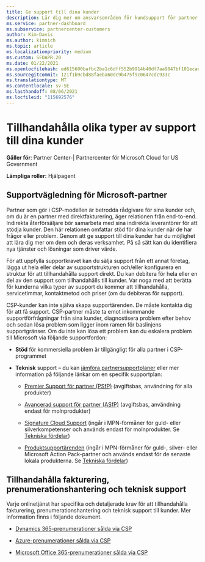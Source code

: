 ```yaml
---
title: Ge support till dina kunder
description: Lär dig mer om ansvarsområden för kundsupport för partner i CSP-programmet. Omfattar support för fakturering, prenumerationshantering och tekniska problem.
ms.service: partner-dashboard
ms.subservice: partnercenter-customers
author: Kim-Davis
ms.author: kimnich
ms.topic: article
ms.localizationpriority: medium
ms.custom: SEOAPR.20
ms.date: 01/22/2021
ms.openlocfilehash: ed615600bafbc2ba1c6dff552b9914b40df7aa9847bf101ecae9378f3c0f8160
ms.sourcegitcommit: 121f1b9cbd88faeba60dc9b475f9c0647cdc933c
ms.translationtype: MT
ms.contentlocale: sv-SE
ms.lasthandoff: 08/06/2021
ms.locfileid: "115692576"
---
```

# <a name="providing-different-types-of-support-to-your-customers"></a>Tillhandahålla olika typer av support till dina kunder

**Gäller för**: Partner Center-| Partnercenter för Microsoft Cloud for US Government

**Lämpliga roller:** Hjälpagent

## <a name="microsoft-partner-support-guidance"></a>Supportvägledning för Microsoft-partner

Partner som gör i CSP-modellen är betrodda rådgivare för sina kunder och, om du är en partner med direktfakturering, äger relationen från end-to-end. Indirekta återförsäljare bör samarbeta med sina indirekta leverantörer för att stödja kunder. Den här relationen omfattar stöd för dina kunder när de har frågor eller problem. Genom att ge support till dina kunder har du möjlighet att lära dig mer om dem och deras verksamhet. På så sätt kan du identifiera nya tjänster och lösningar som driver värde.

För att uppfylla supportkravet kan du sälja support från ett annat företag, lägga ut hela eller delar av supportstrukturen och/eller konfigurera en struktur för att tillhandahålla support direkt. Du kan debitera för hela eller en del av den support som tillhandahålls till kunder. Var noga med att berätta för kunderna vilka typer av support du kommer att tillhandahålla, servicetimmar, kontaktmetod och priser (om du debiteras för support).

CSP-kunder kan inte själva skapa supportärenden. De måste kontakta dig för att få support. CSP-partner måste ta emot inkommande supportförfrågningar från sina kunder, diagnostisera problem efter behov och sedan lösa problem som ligger inom ramen för baslinjens supportgränser. Om du inte kan lösa ett problem kan du eskalera problem till Microsoft via följande supportfordon:

- **Stöd** för kommersiella problem är tillgängligt för alla partner i CSP-programmet

- **Teknisk** support – du kan [jämföra partnersupportplaner](https://partner.microsoft.com/support/partnersupport) eller mer information på följande länkar om en specifik supportplan:

  - [Premier Support för partner (PSfP)](https://partner.microsoft.com/support/microsoft-services-premier-support) (avgiftsbas, användning för alla produkter)

  - [Avancerad support för partner (ASfP)](https://partner.microsoft.com/support/advanced-cloud-support) (avgiftsbas, användning endast för molnprodukter)

  - [Signature Cloud Support](manage-your-partner-network-benefits.md) (ingår i MPN-förmåner för guld- eller silverkompetenser och används endast för molnprodukter. Se [Tekniska fördelar](mpn-benefits-technical-support.md))

  - [Produktsupportärenden](manage-your-partner-network-benefits.md) (ingår i MPN-förmåner för guld-, silver- eller Microsoft Action Pack-partner och används endast för de senaste lokala produkterna. Se [Tekniska fördelar](mpn-benefits-technical-support.md))

## <a name="providing-billing-subscription-management-and-technical-support"></a>Tillhandahålla fakturering, prenumerationshantering och teknisk support 

Varje onlinetjänst har specifika och detaljerade krav för att tillhandahålla fakturering, prenumerationshantering och teknisk support till kunder. Mer information finns i följande dokument.

- [Dynamics 365-prenumerationer sålda via CSP](https://www.microsoftpartnercommunity.com/t5/CSP/Microsoft-Partner-Support-Guidance/m-p/5262#M30)

- [Azure-prenumerationer sålda via CSP](https://www.microsoftpartnercommunity.com/t5/CSP/Microsoft-Partner-Support-Guidance/m-p/5263#M31)

- [Microsoft Office 365-prenumerationer sålda via CSP](https://www.microsoftpartnercommunity.com/t5/CSP/Microsoft-Partner-Support-Guidance/m-p/5264#M32)
